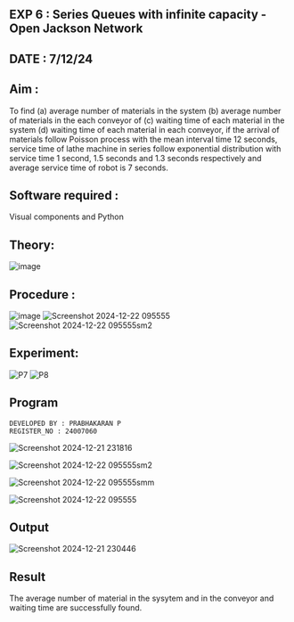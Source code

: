 ## EXP 6 : Series Queues with infinite capacity - Open Jackson Network
## DATE : 7/12/24

## Aim :
To find (a) average number of materials in the system (b) average number of materials in the each conveyor of (c) waiting time of each material in the system (d) waiting time of each material in each conveyor, if the arrival  of materials follow Poisson process with the mean interval time 12 seconds, service time of  lathe machine in series follow exponential distribution  with service time  1 second, 1.5 seconds and 1.3 seconds respectively and average service time of robot is 7 seconds.

## Software required :
Visual components and Python

## Theory:

![image](https://user-images.githubusercontent.com/103921593/203239736-7b81f599-71a8-4ae7-b63e-5d98acd9ea54.png)


## Procedure :
![image](https://user-images.githubusercontent.com/103921593/203239789-bc870dce-6727-487b-a0e2-4fc3f5114889.png)
![Screenshot 2024-12-22 095555](https://github.com/user-attachments/assets/d5168b1d-8958-466c-b1e5-f14bd6099837)
![Screenshot 2024-12-22 095555sm2](https://github.com/user-attachments/assets/3b8b0bcf-b675-49be-9293-68572846c39f)


## Experiment:

![P7](https://github.com/21005688/Open-Jacson-Networks/assets/94747031/9e252a77-df6b-410c-b22b-2db70a586d97)
![P8](https://github.com/21005688/Open-Jacson-Networks/assets/94747031/323ed3a3-45ed-4559-9012-23d73369af6d)


## Program
```
DEVELOPED BY : PRABHAKARAN P
REGISTER_NO : 24007060
```
![Screenshot 2024-12-21 231816](https://github.com/user-attachments/assets/d662c86f-09cf-4b92-b4aa-69a55f415480)

![Screenshot 2024-12-22 095555sm2](https://github.com/user-attachments/assets/795a7f6e-596d-45a4-a986-7d66e737432a)

![Screenshot 2024-12-22 095555smm](https://github.com/user-attachments/assets/34dd051a-a266-422e-8e78-6ffba879112e)

![Screenshot 2024-12-22 095555](https://github.com/user-attachments/assets/66cdfe6e-45f2-460c-bf06-affd07ca11ae)

## Output
![Screenshot 2024-12-21 230446](https://github.com/user-attachments/assets/b54dd82a-8c0d-4a37-be19-fae04b1d14cd)


## Result
The average number of material in the sysytem and in the conveyor and waiting time are successfully found.
